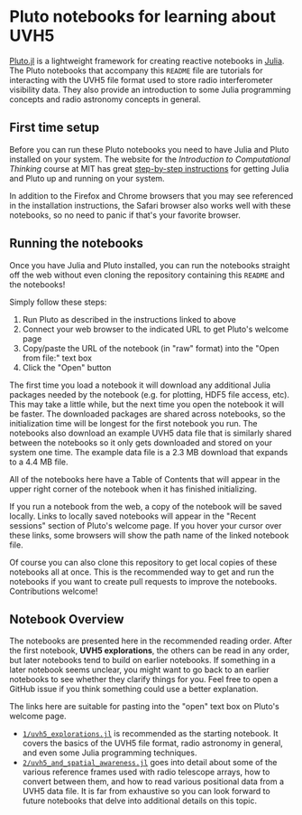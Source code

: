 # Pluto notebooks for learning about UVH5

[Pluto.jl](https://plutojl.org) is a lightweight framework for creating reactive notebooks in [Julia](https://julialang.org).  The Pluto notebooks that accompany this `README` file are tutorials for interacting with the UVH5 file format used to store radio interferometer visibility data.  They also provide an introduction to some Julia programming concepts and radio astronomy concepts in general.

## First time setup

Before you can run these Pluto notebooks you need to have Julia and Pluto installed on your system.  The website for the *Introduction to Computational Thinking* course at MIT has great [step-by-step instructions](https://computationalthinking.mit.edu/Spring21/installation/) for getting Julia and Pluto up and running on your system.

In addition to the Firefox and Chrome browsers that you may see referenced in the installation instructions, the Safari browser also works well with these notebooks, so no need to panic if that's your favorite browser.

## Running the notebooks

Once you have Julia and Pluto installed, you can run the notebooks straight off the web without even cloning the repository containing this `README` and the notebooks!

Simply follow these steps:

1. Run Pluto as described in the instructions linked to above
2. Connect your web browser to the indicated URL to get Pluto's welcome page
3. Copy/paste the URL of the notebook (in "raw" format) into the "Open from file:" text box
4. Click the "Open" button

The first time you load a notebook it will download any additional Julia packages needed by the notebook (e.g. for plotting, HDF5 file access, etc).  This may take a little while, but the next time you open the notebook it will be faster.  The downloaded packages are shared across notebooks, so the initialization time will be longest for the first notebook you run.  The notebooks also download an example UVH5 data file that is similarly shared between the notebooks so it only gets downloaded and stored on your system one time.  The example data file is a 2.3 MB download that expands to a 4.4 MB file.

All of the notebooks here have a Table of Contents that will appear in the upper right corner of the notebook when it has finished initializing.

If you run a notebook from the web, a copy of the notebook will be saved locally.  Links to locally saved notebooks will appear in the "Recent sessions" section of Pluto's welcome page.  If you hover your cursor over these links, some browsers will show the path name of the linked notebook file.

Of course you can also clone this repository to get local copies of these notebooks all at once.  This is the recommended way to get and run the notebooks if you want to create pull requests to improve the notebooks.  Contributions welcome!

## Notebook Overview

The notebooks are presented here in the recommended reading order.  After the first notebook, **UVH5 explorations**, the others can be read in any order, but later notebooks tend to build on earlier notebooks.  If something in a later notebook seems unclear, you might want to go back to an earlier notebooks to see whether they clarify things for you.  Feel free to open a GitHub issue if you think something could use a better explanation.

The links here are suitable for pasting into the "open" text box on Pluto's welcome page.

- [`1/uvh5_explorations.jl`](1/uvh5_explorations.jl) is recommended as the starting notebook.  It covers the basics of the UVH5 file format, radio astronomy in general, and even some Julia programming techniques.
- [`2/uvh5_and_spatial_awareness.jl`](2/uvh5_and_spatial_awareness.jl) goes into detail about some of the various reference frames used with radio telescope arrays, how to convert between them, and how to read various positional data from a UVH5 data file.  It is far from exhaustive so you can look forward to future notebooks that delve into additional details on this topic.
